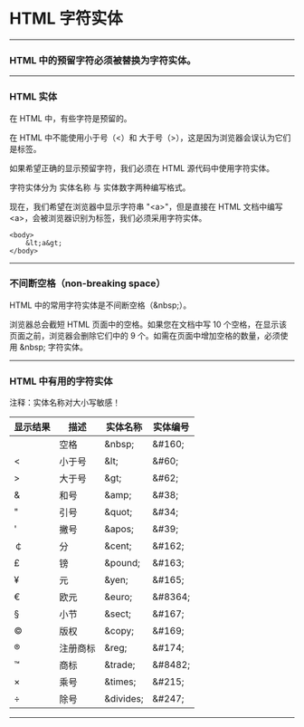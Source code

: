 # HTML 字符实体

---

### HTML 中的预留字符必须被替换为字符实体。

---

### HTML 实体

在 HTML 中，有些字符是预留的。

在 HTML 中不能使用小于号（<）和 大于号（>），这是因为浏览器会误认为它们是标签。

如果希望正确的显示预留字符，我们必须在 HTML 源代码中使用字符实体。

字符实体分为 实体名称 与 实体数字两种编写格式。

现在，我们希望在浏览器中显示字符串 "&lt;a&gt;"，但是直接在 HTML 文档中编写 &lt;a&gt;，会被浏览器识别为标签，我们必须采用字符实体。

```
<body>
    &lt;a&gt;
</body>
```

---

### 不间断空格（non-breaking space）

HTML 中的常用字符实体是不间断空格（&amp;nbsp;）。

浏览器总会截短 HTML 页面中的空格。如果您在文档中写 10 个空格，在显示该页面之前，浏览器会删除它们中的 9 个。如需在页面中增加空格的数量，必须使用 &amp;nbsp; 字符实体。

---

### HTML 中有用的字符实体

注释：实体名称对大小写敏感！

| 显示结果 | 描述 | 实体名称 | 实体编号
|----------|------|----------|---------
|   | 空格 | \&nbsp; | \&#160;
| < | 小于号 | \&lt; | \&#60;
| > | 大于号 | \&gt; | \&#62;
| & | 和号 | \&amp; | \&#38;
| " | 引号 | \&quot; | \&#34;
| ' | 撇号 | \&apos; | \&#39;
| ￠ | 分 | \&cent; | \&#162;
| £ | 镑 | \&pound; | \&#163;
| ¥ | 元 | \&yen; | \&#165;
| € | 欧元 | \&euro; | \&#8364;
| § | 小节 | \&sect; | \&#167;
| © | 版权 | \&copy; | \&#169;
| ® | 注册商标 | \&reg; | \&#174;
| ™ | 商标 | \&trade; | \&#8482;
| × | 乘号 | \&times; | \&#215;
| ÷ | 除号 | \&divides; | \&#247;

---


